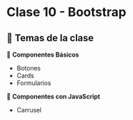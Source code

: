 # Clase 10 - Bootstrap

## 🎯 Temas de la clase


📌 **Componentes Básicos** 
- Botones
- Cards
- Formularios

📌 **Componentes con JavaScript** 
- Carrusel



